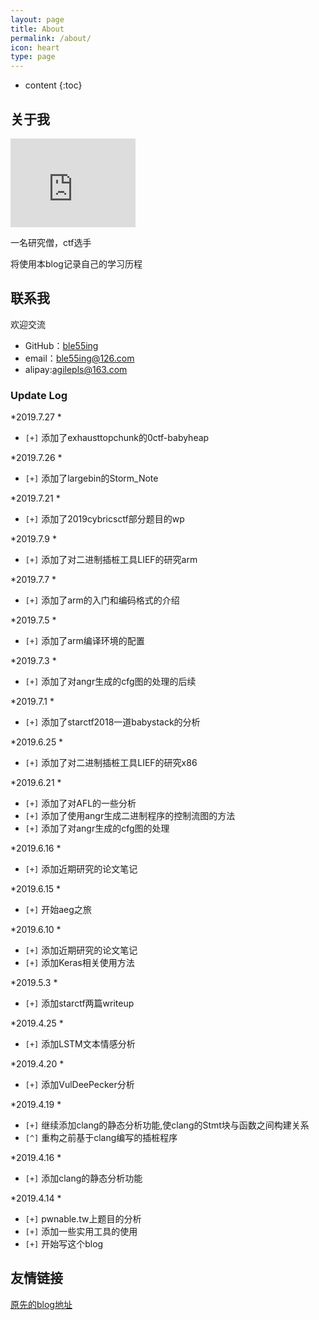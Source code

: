 ```yaml
---
layout: page
title: About
permalink: /about/
icon: heart
type: page
---
```


* content
{:toc}

## 关于我

<iframe src="https://githubbadge.appspot.com/ble55ing?s=1" style="border: 0;height: 142px;width: 200px;overflow: hidden;" frameBorder="0"></iframe>

一名研究僧，ctf选手

将使用本blog记录自己的学习历程

## 联系我

欢迎交流
* GitHub：[ble55ing](https://github.com/ble55ing)
* email：ble55ing@126.com
* alipay:agilepls@163.com

### Update Log

*2019.7.27 *
* `[+]` 添加了exhausttopchunk的0ctf-babyheap

*2019.7.26 *
* `[+]` 添加了largebin的Storm_Note

*2019.7.21 *
* `[+]` 添加了2019cybricsctf部分题目的wp

*2019.7.9 *
* `[+]` 添加了对二进制插桩工具LIEF的研究arm

*2019.7.7 *
* `[+]` 添加了arm的入门和编码格式的介绍

*2019.7.5 *
* `[+]` 添加了arm编译环境的配置

*2019.7.3 *
* `[+]` 添加了对angr生成的cfg图的处理的后续

*2019.7.1 *
* `[+]` 添加了starctf2018一道babystack的分析

*2019.6.25 *
* `[+]` 添加了对二进制插桩工具LIEF的研究x86

*2019.6.21 *
* `[+]` 添加了对AFL的一些分析
* `[+]` 添加了使用angr生成二进制程序的控制流图的方法
* `[+]` 添加了对angr生成的cfg图的处理


*2019.6.16 *
* `[+]` 添加近期研究的论文笔记

*2019.6.15 *
* `[+]` 开始aeg之旅

*2019.6.10 *
* `[+]` 添加近期研究的论文笔记
* `[+]` 添加Keras相关使用方法

*2019.5.3 *
* `[+]` 添加starctf两篇writeup

*2019.4.25 *
* `[+]` 添加LSTM文本情感分析

*2019.4.20 *
* `[+]` 添加VulDeePecker分析

*2019.4.19 *
* `[+]` 继续添加clang的静态分析功能,使clang的Stmt块与函数之间构建关系
* `[^]` 重构之前基于clang编写的插桩程序

*2019.4.16 *
* `[+]` 添加clang的静态分析功能

*2019.4.14 *
* `[+]` pwnable.tw上题目的分析
* `[+]` 添加一些实用工具的使用
* `[+]` 开始写这个blog

## 友情链接

[原先的blog地址](https://github.com/ble55ing)


